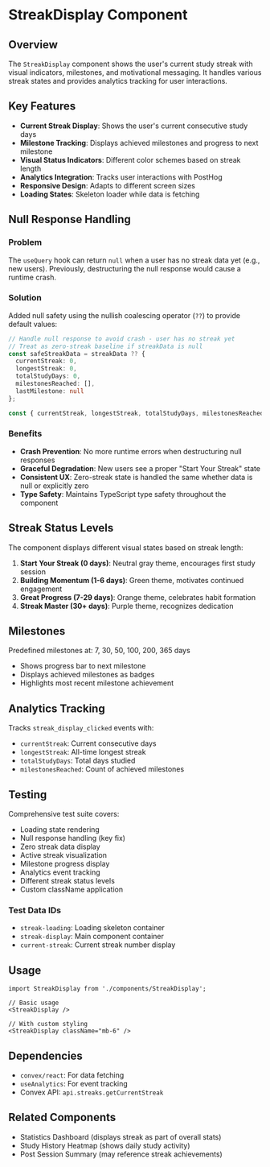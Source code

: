# StreakDisplay Component

## Overview

The `StreakDisplay` component shows the user's current study streak with visual indicators, milestones, and motivational messaging. It handles various streak states and provides analytics tracking for user interactions.

## Key Features

- **Current Streak Display**: Shows the user's current consecutive study days
- **Milestone Tracking**: Displays achieved milestones and progress to next milestone
- **Visual Status Indicators**: Different color schemes based on streak length
- **Analytics Integration**: Tracks user interactions with PostHog
- **Responsive Design**: Adapts to different screen sizes
- **Loading States**: Skeleton loader while data is fetching

## Null Response Handling

### Problem
The `useQuery` hook can return `null` when a user has no streak data yet (e.g., new users). Previously, destructuring the null response would cause a runtime crash.

### Solution
Added null safety using the nullish coalescing operator (`??`) to provide default values:

```typescript
// Handle null response to avoid crash - user has no streak yet
// Treat as zero-streak baseline if streakData is null
const safeStreakData = streakData ?? {
  currentStreak: 0,
  longestStreak: 0,
  totalStudyDays: 0,
  milestonesReached: [],
  lastMilestone: null
};

const { currentStreak, longestStreak, totalStudyDays, milestonesReached, lastMilestone } = safeStreakData;
```

### Benefits
- **Crash Prevention**: No more runtime errors when destructuring null responses
- **Graceful Degradation**: New users see a proper "Start Your Streak" state
- **Consistent UX**: Zero-streak state is handled the same whether data is null or explicitly zero
- **Type Safety**: Maintains TypeScript type safety throughout the component

## Streak Status Levels

The component displays different visual states based on streak length:

1. **Start Your Streak (0 days)**: Neutral gray theme, encourages first study session
2. **Building Momentum (1-6 days)**: Green theme, motivates continued engagement
3. **Great Progress (7-29 days)**: Orange theme, celebrates habit formation
4. **Streak Master (30+ days)**: Purple theme, recognizes dedication

## Milestones

Predefined milestones at: 7, 30, 50, 100, 200, 365 days

- Shows progress bar to next milestone
- Displays achieved milestones as badges
- Highlights most recent milestone achievement

## Analytics Tracking

Tracks `streak_display_clicked` events with:
- `currentStreak`: Current consecutive days
- `longestStreak`: All-time longest streak
- `totalStudyDays`: Total days studied
- `milestonesReached`: Count of achieved milestones

## Testing

Comprehensive test suite covers:
- Loading state rendering
- Null response handling (key fix)
- Zero streak data display
- Active streak visualization
- Milestone progress display
- Analytics event tracking
- Different streak status levels
- Custom className application

### Test Data IDs
- `streak-loading`: Loading skeleton container
- `streak-display`: Main component container
- `current-streak`: Current streak number display

## Usage

```tsx
import StreakDisplay from './components/StreakDisplay';

// Basic usage
<StreakDisplay />

// With custom styling
<StreakDisplay className="mb-6" />
```

## Dependencies

- `convex/react`: For data fetching
- `useAnalytics`: For event tracking
- Convex API: `api.streaks.getCurrentStreak`

## Related Components

- Statistics Dashboard (displays streak as part of overall stats)
- Study History Heatmap (shows daily study activity)
- Post Session Summary (may reference streak achievements)
